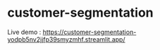 ﻿# customer-segmentation
Live demo : https://customer-segmentation-yodpb5nv2jjfp39smyzmhf.streamlit.app/
